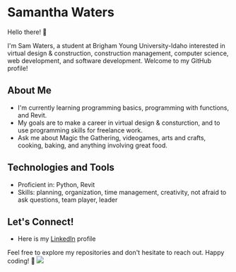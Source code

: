 # Samantha Waters

Hello there! 👋

I'm Sam Waters, a student at Brigham Young University-Idaho interested in virtual design & construction, construction management, computer science, web development, and software development. Welcome to my GitHub profile!

## About Me

- I'm currently learning programming basics, programming with functions, and Revit.
- My goals are to make a career in virtual design & consturction, and to use programming skills for freelance work. 
- Ask me about Magic the Gathering, videogames, arts and crafts, cooking, baking, and anything involving great food. 

## Technologies and Tools

- Proficient in: Python, Revit
- Skills: planning, organization, time management, creativity, not afraid to ask questions, team player, leader

## Let's Connect!

- Here is my [LinkedIn](www.linkedin.com/in/samantha-waters-3383a1332) profile

Feel free to explore my repositories and don't hesitate to reach out. Happy coding! 🚀
[![](https://img.shields.io/badge/LinkedIn-blue?style=for-the-badge&logo=linkedin&logoColor=white)]()

